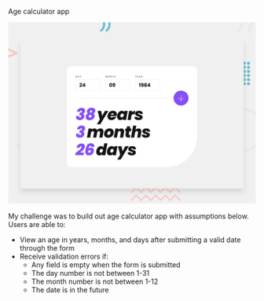Age calculator app


![Design preview for the Age calculator app coding challenge](./design/desktop-preview.jpg)




My challenge was to build out age calculator app with assumptions below.
Users are able to: 

- View an age in years, months, and days after submitting a valid date through the form
- Receive validation errors if:
  - Any field is empty when the form is submitted
  - The day number is not between 1-31
  - The month number is not between 1-12
  - The date is in the future


